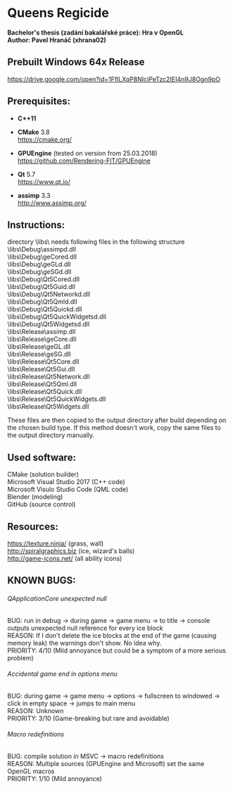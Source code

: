 ﻿# Queens Regicide

**Bachelor's thesis (zadání bakalářské práce): Hra v OpenGL**  
**Author: Pavel Hranáč (xhrana02)**


## Prebuilt Windows 64x Release

https://drive.google.com/open?id=1FflLXqP8NIciPeTzc2IEI4n9J8Ogn9pO


## Prerequisites:

* **C++11**

* **CMake** 3.8  
	https://cmake.org/

* **GPUEngine** (tested on version from 25.03.2018)  
	https://github.com/Rendering-FIT/GPUEngine

* **Qt** 5.7  
	https://www.qt.io/

* **assimp** 3.3  
	http://www.assimp.org/


## Instructions:

directory \libs\ needs following files in the following structure  
\libs\Debug\assimpd.dll  
\libs\Debug\geCored.dll  
\libs\Debug\geGLd.dll  
\libs\Debug\geSGd.dll  
\libs\Debug\Qt5Cored.dll  
\libs\Debug\Qt5Guid.dll  
\libs\Debug\Qt5Networkd.dll  
\libs\Debug\Qt5Qmld.dll  
\libs\Debug\Qt5Quickd.dll  
\libs\Debug\Qt5QuickWidgetsd.dll  
\libs\Debug\Qt5Widgetsd.dll  
\libs\Release\assimp.dll  
\libs\Release\geCore.dll  
\libs\Release\geGL.dll  
\libs\Release\geSG.dll  
\libs\Release\Qt5Core.dll  
\libs\Release\Qt5Gui.dll  
\libs\Release\Qt5Network.dll  
\libs\Release\Qt5Qml.dll  
\libs\Release\Qt5Quick.dll  
\libs\Release\Qt5QuickWidgets.dll  
\libs\Release\Qt5Widgets.dll

These files are then copied to the output directory after build depending on the chosen build type. If this method doesn't work, copy the same files to the output directory manually.


## Used software:

CMake (solution builder)  
Microsoft Visual Studio 2017 (C++ code)  
Microsoft Visulo Studio Code (QML code)  
Blender (modeling)  
GitHub (source control)


## Resources:

https://texture.ninja/ (grass, wall)  
http://spiralgraphics.biz (ice, wizard's balls)  
http://game-icons.net/ (all ability icons)


## KNOWN BUGS:

###### QApplicationCore unexpected null

BUG: run in debug -> during game -> game menu -> to title -> console outputs unexpected null reference for every ice block  
REASON: If I don't delete the ice blocks at the end of the game (causing memory leak) the warnings don't show. No idea why.  
PRIORITY: 4/10 (Mild annoyance but could be a symptom of a more serious problem)

###### Accidental game end in options menu

BUG: during game -> game menu -> options -> fullscreen to windowed -> click in empty space -> jumps to main menu  
REASON: Unknown  
PRIORITY: 3/10 (Game-breaking but rare and avoidable)

###### Macro redefinitions

BUG: compile solution in MSVC -> macro redefinitions  
REASON: Multiple sources (GPUEngine and Microsoft) set the same OpenGL macros  
PRIORITY: 1/10 (Mild annoyance)
